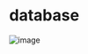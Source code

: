 # database
![image](https://github.com/9Solutions/database/assets/67590378/9bd5d494-f876-44b1-9697-ccaf2da939eb)


